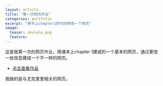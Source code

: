 ```yaml
---
layout: article
title: "第一次网页作业"
categories: portfolio
excerpt: "用书上chapter1的代码修改一个网页"
image:
  teaser: ukulele.png
  feature: 
---
```

<div class="col-md-9" markdown="1" >

这是我第一次的网页作业，用课本上chapter 1建成的一个基本的网页，通过更改一些信息建成一个不一样的网页。

- <a href="https://minxur.github.io/portfolio/c1homework/index.html" target="_blank"> 点击查看作品</a>

我做的是与尤克里里相关的网页。



</div>